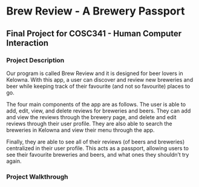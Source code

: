 # Brew Review - A Brewery Passport
## Final Project for COSC341 - Human Computer Interaction

### Project Description
Our program is called Brew Review and it is designed for beer lovers in Kelowna. With this app, a user can discover and review new breweries and beer while keeping track of their favourite (and not so favourite) places to go.

 The four main components of the app are as follows. The user is able to add, edit, view, and delete reviews for breweries and beers. They can add and view the reviews through the brewery page, and delete and edit reviews through their user profile. They are also able to search the breweries in Kelowna and view their menu through the app.

 Finally, they are able to see all of their reviews (of beers and breweries) centralized in their user profile. This acts as a passport, allowing users to see their favourite breweries and beers, and what ones they shouldn’t try again. 

### Project Walkthrough
